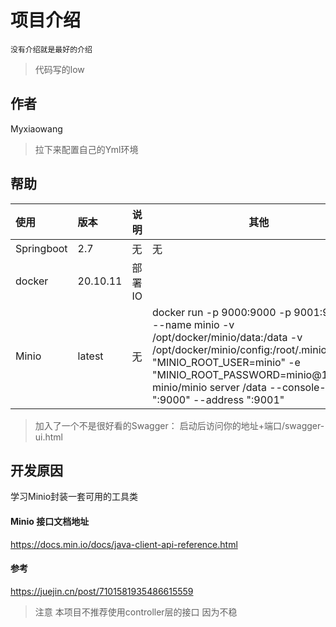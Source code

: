 # 项目介绍
    没有介绍就是最好的介绍
> 代码写的low
## 作者
Myxiaowang

> 拉下来配置自己的Yml环境

## 帮助


| 使用         | 版本       | 说明   |其他|
|:-----------|:---------|------|-----|
| Springboot | 2.7      | 无    |无|
| docker     | 20.10.11 | 部署IO |
| Minio      | latest   | 无    |docker run -p 9000:9000 -p 9001:9001 -d --name minio -v /opt/docker/minio/data:/data -v /opt/docker/minio/config:/root/.minio -e "MINIO_ROOT_USER=minio" -e "MINIO_ROOT_PASSWORD=minio@123456" minio/minio server /data --console-address ":9000" --address ":9001"||
> 加入了一个不是很好看的Swagger：
> 启动后访问你的地址+端口/swagger-ui.html



## 开发原因
学习Minio封装一套可用的工具类


#### Minio 接口文档地址
https://docs.min.io/docs/java-client-api-reference.html

#### 参考
https://juejin.cn/post/7101581935486615559   



> 注意 本项目不推荐使用controller层的接口 因为不稳
